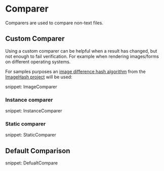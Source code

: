 # Comparer

Comparers are used to compare non-text files.


## Custom Comparer

Using a custom comparer can be helpful when a result has changed, but not enough to fail verification. For example when rendering images/forms on different operating systems.

For samples purposes an [image difference hash algorithm](https://github.com/coenm/ImageHash#hash-algorithms) from the [ImageHash project](https://github.com/coenm/ImageHash) will be used:

snippet: ImageComparer


### Instance comparer

snippet: InstanceComparer


### Static comparer

snippet: StaticComparer


## Default Comparison

snippet: DefualtCompare